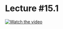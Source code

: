 # Lecture #15.1

[![Watch the video](https://img.youtube.com/vi/ckhu-nU-s9c/0.jpg)](https://www.youtube.com/watch?v=ckhu-nU-s9c&list=PLoROMvodv4rPzLcXBhbCFt8ahPrQGFSmN&index=45)
